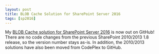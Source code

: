 ```yaml
---
layout: post
title: BLOB Cache Solution for SharePoint Server 2016
tags: [sp2016]
---
```


My [BLOB Cache solution for SharePoint Server 2016](https://github.com/Nauplius/BLOBCache/releases/tag/2016-1.8) is now out on GitHub! There are no code changes from the previous SharePoint 2010/2013 1.8 release, so the version number stays as-is. In addition, the 2010/2013 solutions have also been moved from CodePlex to GitHub.
